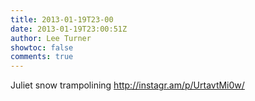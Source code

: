 ```yaml
---
title: 2013-01-19T23-00
date: 2013-01-19T23:00:51Z
author: Lee Turner
showtoc: false
comments: true
---
```


Juliet snow trampolining http://instagr.am/p/UrtavtMi0w/


